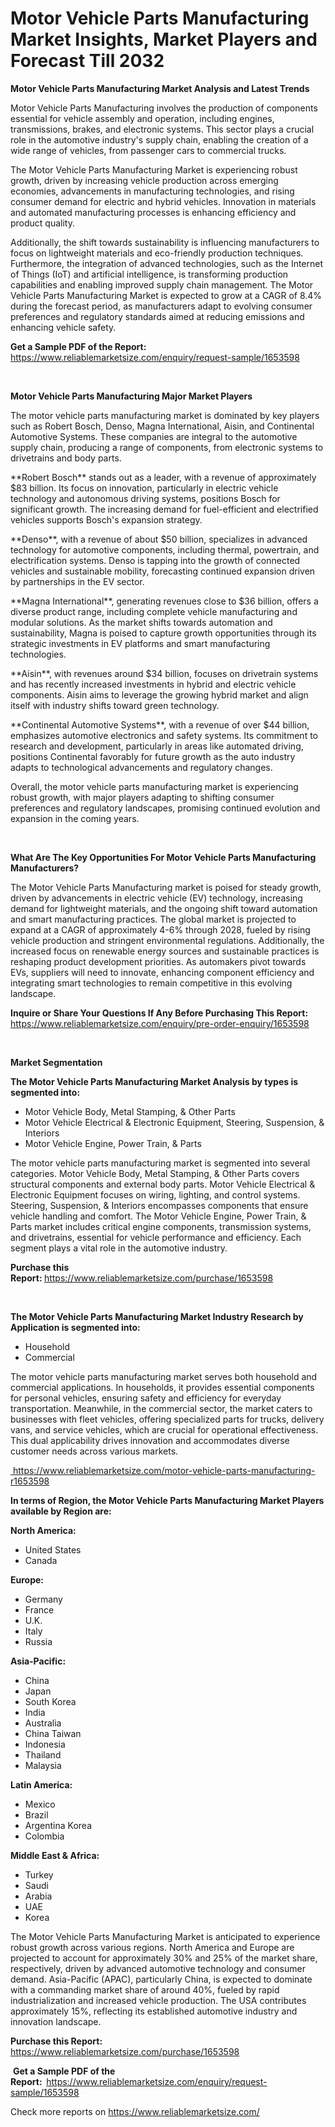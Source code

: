 <p><h1>Motor Vehicle Parts Manufacturing Market Insights, Market Players and Forecast Till 2032</h1></p><p><strong>Motor Vehicle Parts Manufacturing Market Analysis and Latest Trends</strong></p>
<p><p>Motor Vehicle Parts Manufacturing involves the production of components essential for vehicle assembly and operation, including engines, transmissions, brakes, and electronic systems. This sector plays a crucial role in the automotive industry's supply chain, enabling the creation of a wide range of vehicles, from passenger cars to commercial trucks. </p><p>The Motor Vehicle Parts Manufacturing Market is experiencing robust growth, driven by increasing vehicle production across emerging economies, advancements in manufacturing technologies, and rising consumer demand for electric and hybrid vehicles. Innovation in materials and automated manufacturing processes is enhancing efficiency and product quality. </p><p>Additionally, the shift towards sustainability is influencing manufacturers to focus on lightweight materials and eco-friendly production techniques. Furthermore, the integration of advanced technologies, such as the Internet of Things (IoT) and artificial intelligence, is transforming production capabilities and enabling improved supply chain management. The Motor Vehicle Parts Manufacturing Market is expected to grow at a CAGR of 8.4% during the forecast period, as manufacturers adapt to evolving consumer preferences and regulatory standards aimed at reducing emissions and enhancing vehicle safety.</p></p>
<p><strong>Get a Sample PDF of the Report:&nbsp;</strong> <a href="https://www.reliablemarketsize.com/enquiry/request-sample/1653598?utm_campaign=3197&utm_medium=2&utm_source=Github&utm_content=ia&utm_term=05032025&utm_id=motor-vehicle-parts-manufacturing">https://www.reliablemarketsize.com/enquiry/request-sample/1653598</a></p>
<p>&nbsp;</p>
<p><strong>Motor Vehicle Parts Manufacturing Major Market Players</strong></p>
<p><p>The motor vehicle parts manufacturing market is dominated by key players such as Robert Bosch, Denso, Magna International, Aisin, and Continental Automotive Systems. These companies are integral to the automotive supply chain, producing a range of components, from electronic systems to drivetrains and body parts.</p><p>**Robert Bosch** stands out as a leader, with a revenue of approximately $83 billion. Its focus on innovation, particularly in electric vehicle technology and autonomous driving systems, positions Bosch for significant growth. The increasing demand for fuel-efficient and electrified vehicles supports Bosch's expansion strategy.</p><p>**Denso**, with a revenue of about $50 billion, specializes in advanced technology for automotive components, including thermal, powertrain, and electrification systems. Denso is tapping into the growth of connected vehicles and sustainable mobility, forecasting continued expansion driven by partnerships in the EV sector.</p><p>**Magna International**, generating revenues close to $36 billion, offers a diverse product range, including complete vehicle manufacturing and modular solutions. As the market shifts towards automation and sustainability, Magna is poised to capture growth opportunities through its strategic investments in EV platforms and smart manufacturing technologies.</p><p>**Aisin**, with revenues around $34 billion, focuses on drivetrain systems and has recently increased investments in hybrid and electric vehicle components. Aisin aims to leverage the growing hybrid market and align itself with industry shifts toward green technology.</p><p>**Continental Automotive Systems**, with a revenue of over $44 billion, emphasizes automotive electronics and safety systems. Its commitment to research and development, particularly in areas like automated driving, positions Continental favorably for future growth as the auto industry adapts to technological advancements and regulatory changes.</p><p>Overall, the motor vehicle parts manufacturing market is experiencing robust growth, with major players adapting to shifting consumer preferences and regulatory landscapes, promising continued evolution and expansion in the coming years.</p></p>
<p>&nbsp;</p>
<p><strong>What Are The Key Opportunities For Motor Vehicle Parts Manufacturing Manufacturers?</strong></p>
<p><p>The Motor Vehicle Parts Manufacturing market is poised for steady growth, driven by advancements in electric vehicle (EV) technology, increasing demand for lightweight materials, and the ongoing shift toward automation and smart manufacturing practices. The global market is projected to expand at a CAGR of approximately 4-6% through 2028, fueled by rising vehicle production and stringent environmental regulations. Additionally, the increased focus on renewable energy sources and sustainable practices is reshaping product development priorities. As automakers pivot towards EVs, suppliers will need to innovate, enhancing component efficiency and integrating smart technologies to remain competitive in this evolving landscape.</p></p>
<p><strong>Inquire or Share Your Questions If Any Before Purchasing This Report:</strong> <a href="https://www.reliablemarketsize.com/enquiry/pre-order-enquiry/1653598?utm_campaign=3197&utm_medium=2&utm_source=Github&utm_content=ia&utm_term=05032025&utm_id=motor-vehicle-parts-manufacturing">https://www.reliablemarketsize.com/enquiry/pre-order-enquiry/1653598</a></p>
<p>&nbsp;</p>
<p><strong>Market Segmentation</strong></p>
<p><strong>The Motor Vehicle Parts Manufacturing Market Analysis by types is segmented into:</strong></p>
<p><ul><li>Motor Vehicle Body, Metal Stamping, & Other Parts</li><li>Motor Vehicle Electrical & Electronic Equipment, Steering, Suspension, & Interiors</li><li>Motor Vehicle Engine, Power Train, & Parts</li></ul></p>
<p><p>The motor vehicle parts manufacturing market is segmented into several categories. Motor Vehicle Body, Metal Stamping, & Other Parts covers structural components and external body parts. Motor Vehicle Electrical & Electronic Equipment focuses on wiring, lighting, and control systems. Steering, Suspension, & Interiors encompasses components that ensure vehicle handling and comfort. The Motor Vehicle Engine, Power Train, & Parts market includes critical engine components, transmission systems, and drivetrains, essential for vehicle performance and efficiency. Each segment plays a vital role in the automotive industry.</p></p>
<p><strong>Purchase this Report:&nbsp;</strong><a href="https://www.reliablemarketsize.com/purchase/1653598?utm_campaign=3197&utm_medium=2&utm_source=Github&utm_content=ia&utm_term=05032025&utm_id=motor-vehicle-parts-manufacturing">https://www.reliablemarketsize.com/purchase/1653598</a></p>
<p>&nbsp;</p>
<p><strong>The Motor Vehicle Parts Manufacturing Market Industry Research by Application is segmented into:</strong></p>
<p><ul><li>Household</li><li>Commercial</li></ul></p>
<p><p>The motor vehicle parts manufacturing market serves both household and commercial applications. In households, it provides essential components for personal vehicles, ensuring safety and efficiency for everyday transportation. Meanwhile, in the commercial sector, the market caters to businesses with fleet vehicles, offering specialized parts for trucks, delivery vans, and service vehicles, which are crucial for operational effectiveness. This dual applicability drives innovation and accommodates diverse customer needs across various markets.</p></p>
<p><a href="https://www.reliablemarketsize.com/motor-vehicle-parts-manufacturing-r1653598?utm_campaign=3197&utm_medium=2&utm_source=Github&utm_content=ia&utm_term=05032025&utm_id=motor-vehicle-parts-manufacturing">&nbsp;https://www.reliablemarketsize.com/motor-vehicle-parts-manufacturing-r1653598</a></p>
<p><strong>In terms of Region, the Motor Vehicle Parts Manufacturing Market Players available by Region are:</strong></p>
<p>
    <p> <strong> North America: </strong>
        <ul>
            <li>United States</li>
            <li>Canada</li>
        </ul>
        </p> 
    <p> <strong> Europe: </strong>
        <ul>
            <li>Germany</li>
            <li>France</li>
            <li>U.K.</li>
            <li>Italy</li>
            <li>Russia</li>
        </ul>
        </p> 
    <p> <strong> Asia-Pacific: </strong>
        <ul>
            <li>China</li>
            <li>Japan</li>
            <li>South Korea</li>
            <li>India</li>
            <li>Australia</li>
            <li>China Taiwan</li>
            <li>Indonesia</li>
            <li>Thailand</li>
            <li>Malaysia</li>
        </ul>
        </p> 
    <p> <strong> Latin America: </strong>
        <ul>
            <li>Mexico</li>
            <li>Brazil</li>
            <li>Argentina Korea</li>
            <li>Colombia</li>
        </ul>
        </p> 
    <p> <strong> Middle East & Africa: </strong>
        <ul>
            <li>Turkey</li>
            <li>Saudi</li>
            <li>Arabia</li>
            <li>UAE</li>
            <li>Korea</li>
        </ul>
    </p>
    </p>
<p><p>The Motor Vehicle Parts Manufacturing Market is anticipated to experience robust growth across various regions. North America and Europe are projected to account for approximately 30% and 25% of the market share, respectively, driven by advanced automotive technology and consumer demand. Asia-Pacific (APAC), particularly China, is expected to dominate with a commanding market share of around 40%, fueled by rapid industrialization and increased vehicle production. The USA contributes approximately 15%, reflecting its established automotive industry and innovation landscape.</p></p>
<p><strong>Purchase this Report: </strong><a href="https://www.reliablemarketsize.com/purchase/1653598?utm_campaign=3197&utm_medium=2&utm_source=Github&utm_content=ia&utm_term=05032025&utm_id=motor-vehicle-parts-manufacturing">https://www.reliablemarketsize.com/purchase/1653598</a></p>
<p>&nbsp;<strong>Get a Sample PDF of the Report:&nbsp;&nbsp;</strong><a href="https://www.reliablemarketsize.com/enquiry/request-sample/1653598?utm_campaign=3197&utm_medium=2&utm_source=Github&utm_content=ia&utm_term=05032025&utm_id=motor-vehicle-parts-manufacturing">https://www.reliablemarketsize.com/enquiry/request-sample/1653598</a></p>
<p><strong></strong></p>
<p>Check more reports on <a href="https://www.reliablemarketsize.com/?utm_campaign=3197&utm_medium=2&utm_source=Github&utm_content=ia&utm_term=05032025&utm_id=motor-vehicle-parts-manufacturing">https://www.reliablemarketsize.com/</a></p>